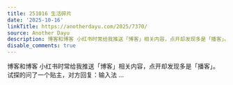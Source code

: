 ```yaml
---
title: 251016 生活碎片
date: '2025-10-16'
linkTitle: https://anotherdayu.com/2025/7370/
source: Another Dayu
description: 博客和博客 小红书时常给我推送「博客」相关内容，点开却发现多是「播客」。 试探的问了一个贴主，对方回复：输入法 ...
disable_comments: true
---
```

博客和博客 小红书时常给我推送「博客」相关内容，点开却发现多是「播客」。 试探的问了一个贴主，对方回复：输入法 ...